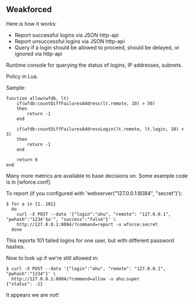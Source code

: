 Weakforced
----------

Here is how it works:
 * Report successful logins via JSON http-api
 * Report unsuccessful logins via JSON http-api
 * Query if a login should be allowed to proceed, should be delayed, or ignored via http-api

Runtime console for querying the status of logins, IP addresses, subnets.

Policy in Lua.

Sample:

```
function allow(wfdb, lt)
	if(wfdb:countDiffFailuresAddress(lt.remote, 10) > 50)
	then
		return -1
	end

	if(wfdb:countDiffFailuresAddressLogin(lt.remote, lt.login, 10) > 3)
	then
		return -1
	end

	return 0
end
```

Many more metrics are available to base decisions on. Some example code is in [wforce.conf].

To report (if you configured with 'webserver("127.0.0.1:8084", "secret")'):

```
$ for a in {1..101}
  do 
    curl -X POST --data '{"login":"ahu", "remote": "127.0.0.1", "pwhash":"1234'$a'", "success":"false"}' \
    http://127.0.0.1:8084/?command=report -u wforce:secret
  done 
```

This reports 101 failed logins for one user, but with different password hashes.

Now to look up if we're still allowed in:

```
$ curl -X POST --data '{"login":"ahu", "remote": "127.0.0.1", "pwhash":"1234"}' \
  http://127.0.0.1:8084/?command=allow -u ahu:super
{"status": -1}
```

It appears we are not!
